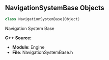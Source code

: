 ## NavigationSystemBase Objects

```python
class NavigationSystemBase(Object)
```

Navigation System Base

**C++ Source:**

- **Module**: Engine
- **File**: NavigationSystemBase.h

<a id="unreal.NavigationSystemV1"></a>